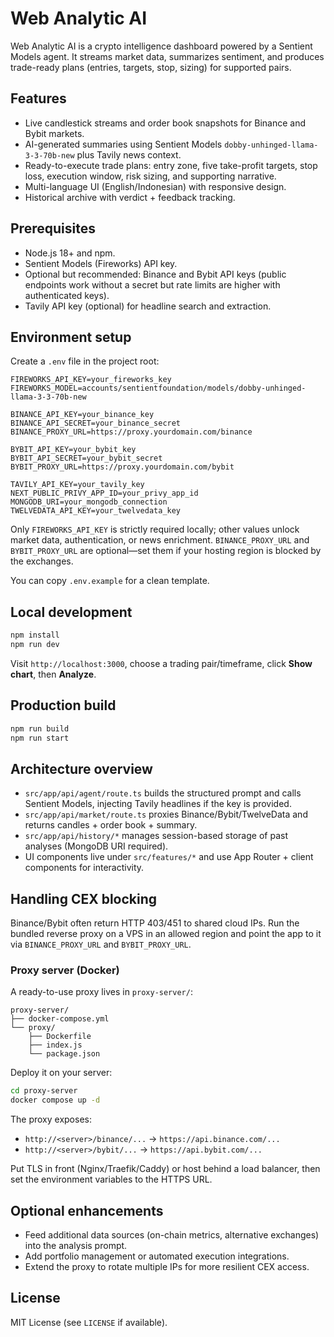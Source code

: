 # Web Analytic AI

Web Analytic AI is a crypto intelligence dashboard powered by a Sentient Models agent. It streams market data, summarizes sentiment, and produces trade-ready plans (entries, targets, stop, sizing) for supported pairs.

## Features
- Live candlestick streams and order book snapshots for Binance and Bybit markets.
- AI-generated summaries using Sentient Models `dobby-unhinged-llama-3-3-70b-new` plus Tavily news context.
- Ready-to-execute trade plans: entry zone, five take-profit targets, stop loss, execution window, risk sizing, and supporting narrative.
- Multi-language UI (English/Indonesian) with responsive design.
- Historical archive with verdict + feedback tracking.

## Prerequisites
- Node.js 18+ and npm.
- Sentient Models (Fireworks) API key.
- Optional but recommended: Binance and Bybit API keys (public endpoints work without a secret but rate limits are higher with authenticated keys).
- Tavily API key (optional) for headline search and extraction.

## Environment setup
Create a `.env` file in the project root:

```env
FIREWORKS_API_KEY=your_fireworks_key
FIREWORKS_MODEL=accounts/sentientfoundation/models/dobby-unhinged-llama-3-3-70b-new

BINANCE_API_KEY=your_binance_key
BINANCE_API_SECRET=your_binance_secret
BINANCE_PROXY_URL=https://proxy.yourdomain.com/binance

BYBIT_API_KEY=your_bybit_key
BYBIT_API_SECRET=your_bybit_secret
BYBIT_PROXY_URL=https://proxy.yourdomain.com/bybit

TAVILY_API_KEY=your_tavily_key
NEXT_PUBLIC_PRIVY_APP_ID=your_privy_app_id
MONGODB_URI=your_mongodb_connection
TWELVEDATA_API_KEY=your_twelvedata_key
```

Only `FIREWORKS_API_KEY` is strictly required locally; other values unlock market data, authentication, or news enrichment. `BINANCE_PROXY_URL` and `BYBIT_PROXY_URL` are optional—set them if your hosting region is blocked by the exchanges.

You can copy `.env.example` for a clean template.

## Local development
```bash
npm install
npm run dev
```
Visit `http://localhost:3000`, choose a trading pair/timeframe, click **Show chart**, then **Analyze**.

## Production build
```bash
npm run build
npm run start
```

## Architecture overview
- `src/app/api/agent/route.ts` builds the structured prompt and calls Sentient Models, injecting Tavily headlines if the key is provided.
- `src/app/api/market/route.ts` proxies Binance/Bybit/TwelveData and returns candles + order book + summary.
- `src/app/api/history/*` manages session-based storage of past analyses (MongoDB URI required).
- UI components live under `src/features/*` and use App Router + client components for interactivity.

## Handling CEX blocking
Binance/Bybit often return HTTP 403/451 to shared cloud IPs. Run the bundled reverse proxy on a VPS in an allowed region and point the app to it via `BINANCE_PROXY_URL` and `BYBIT_PROXY_URL`.

### Proxy server (Docker)
A ready-to-use proxy lives in `proxy-server/`:

```
proxy-server/
├── docker-compose.yml
└── proxy/
    ├── Dockerfile
    ├── index.js
    └── package.json
```

Deploy it on your server:
```bash
cd proxy-server
docker compose up -d
```
The proxy exposes:
- `http://<server>/binance/...` → `https://api.binance.com/...`
- `http://<server>/bybit/...` → `https://api.bybit.com/...`

Put TLS in front (Nginx/Traefik/Caddy) or host behind a load balancer, then set the environment variables to the HTTPS URL.

## Optional enhancements
- Feed additional data sources (on-chain metrics, alternative exchanges) into the analysis prompt.
- Add portfolio management or automated execution integrations.
- Extend the proxy to rotate multiple IPs for more resilient CEX access.

## License
MIT License (see `LICENSE` if available).
